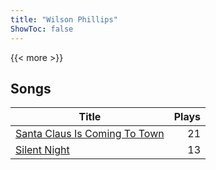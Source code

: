 ```yaml
---
title: "Wilson Phillips"
ShowToc: false
---
```


{{< more >}}

## Songs
Title | Plays 
----- | -----: 
[Santa Claus Is Coming To Town](/songs/santa-claus-is-coming-to-town) | 21
[Silent Night](/songs/silent-night) | 13

